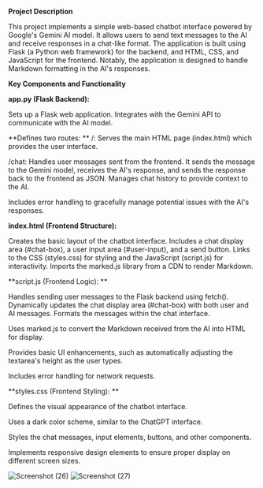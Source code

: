 **Project Description**

This project implements a simple web-based chatbot interface powered by Google's Gemini AI model. 
It allows users to send text messages to the AI and receive responses in a chat-like format. 
The application is built using Flask (a Python web framework) for the backend, and HTML, CSS, and JavaScript for the frontend. 
Notably, the application is designed to handle Markdown formatting in the AI's responses.

**Key Components and Functionality**

**app.py (Flask Backend):**

Sets up a Flask web application.
Integrates with the Gemini API to communicate with the AI model.

**Defines two routes:
**
/: Serves the main HTML page (index.html) which provides the user interface.

/chat: Handles user messages sent from the frontend. It sends the message to the Gemini model, receives the AI's response, and sends the response back to the frontend as JSON.
Manages chat history to provide context to the AI.

Includes error handling to gracefully manage potential issues with the AI's responses.

**index.html (Frontend Structure):**

Creates the basic layout of the chatbot interface.
Includes a chat display area (#chat-box), a user input area (#user-input), and a send button.
Links to the CSS (styles.css) for styling and the JavaScript (script.js) for interactivity.
Imports the marked.js library from a CDN to render Markdown.

**script.js (Frontend Logic):
**

Handles sending user messages to the Flask backend using fetch().
Dynamically updates the chat display area (#chat-box) with both user and AI messages.
Formats the messages within the chat interface.

Uses marked.js to convert the Markdown received from the AI into HTML for display.

Provides basic UI enhancements, such as automatically adjusting the textarea's height as the user types.

Includes error handling for network requests.

**styles.css (Frontend Styling):
**

Defines the visual appearance of the chatbot interface.

Uses a dark color scheme, similar to the ChatGPT interface.

Styles the chat messages, input elements, buttons, and other components.

Implements responsive design elements to ensure proper display on different screen sizes.

![Screenshot (26)](https://github.com/user-attachments/assets/e7931b89-7d1c-4d19-920b-d8b100812a7a)
![Screenshot (27)](https://github.com/user-attachments/assets/1bdb85f2-f2b1-4cf4-9e26-f96f1b84df82)


